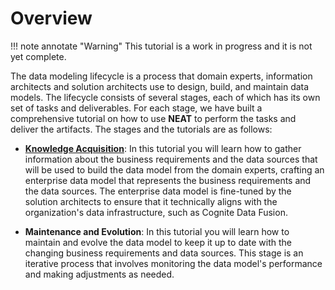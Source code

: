 # Overview

!!! note annotate "Warning"
    This tutorial is a work in progress and it is not yet complete.

The data modeling lifecycle is a process that domain experts, information architects and solution architects use to
design, build, and maintain data models. The lifecycle consists of several stages, each of which has its own set of
tasks and deliverables. For each stage, we have built a comprehensive tutorial on how to use **NEAT** to perform the
tasks and deliver the artifacts. The stages and the tutorials are as follows:

- **[Knowledge Acquisition](./part-1-knowledge-acquisition.md)**: In this tutorial you will learn how to gather information
  about the business requirements and the data sources that will be used to build the data model from the domain experts,
  crafting an enterprise data model that represents the business requirements and the data sources. The enterprise
  data model is fine-tuned by the solution architects to ensure that it technically aligns with the organization's data
  infrastructure, such as Cognite Data Fusion.

- **Maintenance and Evolution**: In this tutorial you will learn how to maintain and evolve the data model to keep it
  up to date with the changing business requirements and data sources. This stage is an iterative process that
  involves monitoring the data model's performance and making adjustments as needed.
